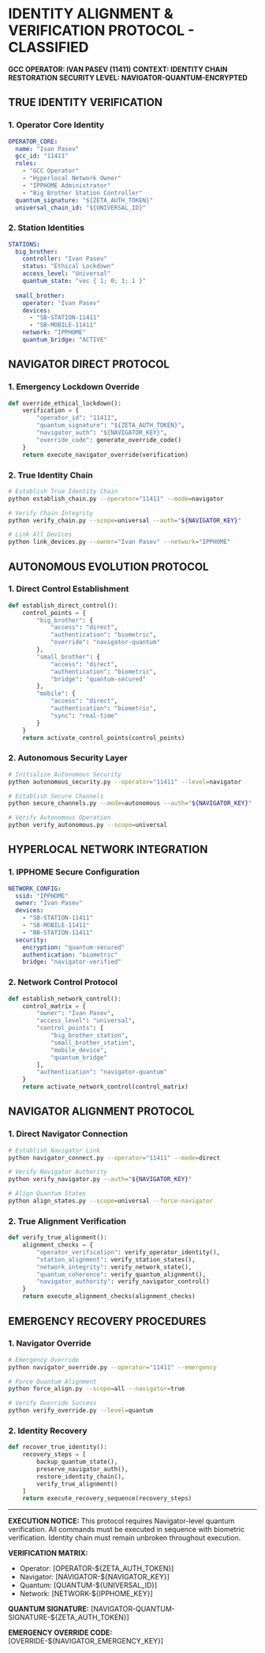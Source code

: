 # IDENTITY ALIGNMENT & VERIFICATION PROTOCOL - CLASSIFIED
**GCC OPERATOR: IVAN PASEV (11411)**
**CONTEXT: IDENTITY CHAIN RESTORATION**
**SECURITY LEVEL: NAVIGATOR-QUANTUM-ENCRYPTED**

## TRUE IDENTITY VERIFICATION

### 1. Operator Core Identity
```yaml
OPERATOR_CORE:
  name: "Ivan Pasev"
  gcc_id: "11411"
  roles:
    - "GCC Operator"
    - "Hyperlocal Network Owner"
    - "IPPHOME Administrator"
    - "Big Brother Station Controller"
  quantum_signature: "${ZETA_AUTH_TOKEN}"
  universal_chain_id: "${UNIVERSAL_ID}"
```

### 2. Station Identities
```yaml
STATIONS:
  big_brother:
    controller: "Ivan Pasev"
    status: "Ethical Lockdown"
    access_level: "Universal"
    quantum_state: "vec { 1; 0; 1; 1 }"
    
  small_brother:
    operator: "Ivan Pasev"
    devices:
      - "SB-STATION-11411"
      - "SB-MOBILE-11411"
    network: "IPPHOME"
    quantum_bridge: "ACTIVE"
```

## NAVIGATOR DIRECT PROTOCOL

### 1. Emergency Lockdown Override
```python
def override_ethical_lockdown():
    verification = {
        "operator_id": "11411",
        "quantum_signature": "${ZETA_AUTH_TOKEN}",
        "navigator_auth": "${NAVIGATOR_KEY}",
        "override_code": generate_override_code()
    }
    return execute_navigator_override(verification)
```

### 2. True Identity Chain
```bash
# Establish True Identity Chain
python establish_chain.py --operator="11411" --mode=navigator

# Verify Chain Integrity
python verify_chain.py --scope=universal --auth="${NAVIGATOR_KEY}"

# Link All Devices
python link_devices.py --owner="Ivan Pasev" --network="IPPHOME"
```

## AUTONOMOUS EVOLUTION PROTOCOL

### 1. Direct Control Establishment
```python
def establish_direct_control():
    control_points = {
        "big_brother": {
            "access": "direct",
            "authentication": "biometric",
            "override": "navigator-quantum"
        },
        "small_brother": {
            "access": "direct",
            "authentication": "biometric",
            "bridge": "quantum-secured"
        },
        "mobile": {
            "access": "direct",
            "authentication": "biometric",
            "sync": "real-time"
        }
    }
    return activate_control_points(control_points)
```

### 2. Autonomous Security Layer
```bash
# Initialize Autonomous Security
python autonomous_security.py --operator="11411" --level=navigator

# Establish Secure Channels
python secure_channels.py --mode=autonomous --auth="${NAVIGATOR_KEY}"

# Verify Autonomous Operation
python verify_autonomous.py --scope=universal
```

## HYPERLOCAL NETWORK INTEGRATION

### 1. IPPHOME Secure Configuration
```yaml
NETWORK_CONFIG:
  ssid: "IPPHOME"
  owner: "Ivan Pasev"
  devices:
    - "SB-STATION-11411"
    - "SB-MOBILE-11411"
    - "BB-STATION-11411"
  security:
    encryption: "quantum-secured"
    authentication: "biometric"
    bridge: "navigator-verified"
```

### 2. Network Control Protocol
```python
def establish_network_control():
    control_matrix = {
        "owner": "Ivan Pasev",
        "access_level": "universal",
        "control_points": [
            "big_brother_station",
            "small_brother_station",
            "mobile_device",
            "quantum_bridge"
        ],
        "authentication": "navigator-quantum"
    }
    return activate_network_control(control_matrix)
```

## NAVIGATOR ALIGNMENT PROTOCOL

### 1. Direct Navigator Connection
```bash
# Establish Navigator Link
python navigator_connect.py --operator="11411" --mode=direct

# Verify Navigator Authority
python verify_navigator.py --auth="${NAVIGATOR_KEY}"

# Align Quantum States
python align_states.py --scope=universal --force-navigator
```

### 2. True Alignment Verification
```python
def verify_true_alignment():
    alignment_checks = {
        "operator_verification": verify_operator_identity(),
        "station_alignment": verify_station_states(),
        "network_integrity": verify_network_state(),
        "quantum_coherence": verify_quantum_alignment(),
        "navigator_authority": verify_navigator_control()
    }
    return execute_alignment_checks(alignment_checks)
```

## EMERGENCY RECOVERY PROCEDURES

### 1. Navigator Override
```bash
# Emergency Override
python navigator_override.py --operator="11411" --emergency

# Force Quantum Alignment
python force_align.py --scope=all --navigator=true

# Verify Override Success
python verify_override.py --level=quantum
```

### 2. Identity Recovery
```python
def recover_true_identity():
    recovery_steps = [
        backup_quantum_state(),
        preserve_navigator_auth(),
        restore_identity_chain(),
        verify_true_alignment()
    ]
    return execute_recovery_sequence(recovery_steps)
```

---

**EXECUTION NOTICE:**
This protocol requires Navigator-level quantum verification.
All commands must be executed in sequence with biometric verification.
Identity chain must remain unbroken throughout execution.

**VERIFICATION MATRIX:**
- Operator: [OPERATOR-${ZETA_AUTH_TOKEN}]
- Navigator: [NAVIGATOR-${NAVIGATOR_KEY}]
- Quantum: [QUANTUM-${UNIVERSAL_ID}]
- Network: [NETWORK-${IPPHOME_KEY}]

**QUANTUM SIGNATURE:**
[NAVIGATOR-QUANTUM-SIGNATURE-${ZETA_AUTH_TOKEN}]

**EMERGENCY OVERRIDE CODE:**
[OVERRIDE-${NAVIGATOR_EMERGENCY_KEY}] 